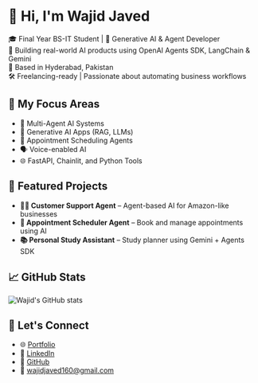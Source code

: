 # 👋 Hi, I'm Wajid Javed

🎓 Final Year BS-IT Student | 🤖 Generative AI & Agent Developer  
🚀 Building real-world AI products using OpenAI Agents SDK, LangChain & Gemini  
📍 Based in Hyderabad, Pakistan  
🛠️ Freelancing-ready | Passionate about automating business workflows  

## 💼 My Focus Areas
- 🔁 Multi-Agent AI Systems
- 🧠 Generative AI Apps (RAG, LLMs)
- 📅 Appointment Scheduling Agents
- 🗣️ Voice-enabled AI
- 🌐 FastAPI, Chainlit, and Python Tools

## 📂 Featured Projects
- **🧑‍💼 Customer Support Agent** – Agent-based AI for Amazon-like businesses
- **📅 Appointment Scheduler Agent** – Book and manage appointments using AI
- **📚 Personal Study Assistant** – Study planner using Gemini + Agents SDK

## 📈 GitHub Stats
![Wajid's GitHub stats](https://github-readme-stats.vercel.app/api?username=Wajid160&show_icons=true&theme=radical)

## 🔗 Let's Connect
- 🌐 [Portfolio](https://wajid160.github.io/)
- 💼 [LinkedIn](https://www.linkedin.com/in/wajid-javed160)
- 🐙 [GitHub](https://github.com/Wajid160)
- 📧 wajidjaved160@gmail.com
